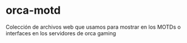 
# orca-motd

Colección de archivos web que usamos para mostrar en los MOTDs o interfaces en los servidores de orca gaming
